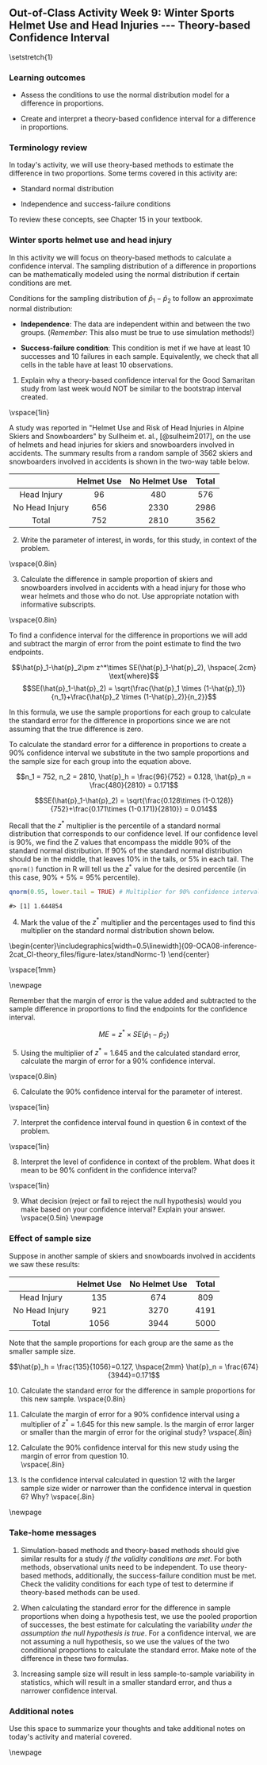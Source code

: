 ## Out-of-Class Activity Week 9:  Winter Sports Helmet Use and Head Injuries --- Theory-based Confidence Interval

\setstretch{1}

### Learning outcomes

* Assess the conditions to use the normal distribution model for a difference in proportions.

* Create and interpret a theory-based confidence interval for a difference in proportions.

### Terminology review
In today's activity, we will use theory-based methods to estimate the difference in two proportions. Some terms covered in this activity are:

* Standard normal distribution

* Independence and success-failure conditions

To review these concepts, see Chapter 15 in your textbook.

### Winter sports helmet use and head injury 

In this activity we will focus on theory-based methods to calculate a confidence interval.  The sampling distribution of a difference in proportions can be mathematically modeled using the normal distribution if certain conditions are met.

Conditions for the sampling distribution of $\hat{p}_1-\hat{p}_2$ to follow an approximate normal distribution:

* **Independence**: The data are independent within and between the two groups. (*Remember*: This also must be true to use simulation methods!)

* **Success-failure condition**: This condition is met if we have at least 10 successes and 10 failures in each sample. Equivalently, we check that all cells in the table have at least 10 observations.

1.  Explain why a theory-based confidence interval for the Good Samaritan study from last week would NOT be similar to the bootstrap interval created.

\vspace{1in}

A study was reported in "Helmet Use and Risk of Head Injuries in Alpine Skiers and Snowboarders" by Sullheim et. al., [@sulheim2017], on the use of helmets and head injuries for skiers and snowboarders involved in accidents.  The summary results from a random sample of 3562 skiers and snowboarders involved in accidents is shown in the two-way table below. 

|                | Helmet Use | No Helmet Use | Total |
|:--------------:|:----------:|:-------------:|:-----:|
| Head Injury    |     96     |      480      |  576  |
| No Head Injury |     656    |      2330     |  2986 |
| Total          |     752    |      2810     |  3562 |

2. Write the parameter of interest, in words, for this study, in context of the problem.

\vspace{0.8in}

3.  Calculate the difference in sample proportion of skiers and snowboarders involved in accidents with a head injury for those who wear helmets and those who do not.  Use appropriate notation with informative subscripts.

\vspace{0.8in}

To find a confidence interval for the difference in proportions we will add and subtract the margin of error from the point estimate to find the two endpoints.

 $$\hat{p}_1-\hat{p}_2\pm z^*\times SE(\hat{p}_1-\hat{p}_2), \hspace{.2cm} \text{where}$$
 $$SE(\hat{p}_1-\hat{p}_2) = \sqrt{\frac{\hat{p}_1 \times  (1-\hat{p}_1)}{n_1}+\frac{\hat{p}_2 \times  (1-\hat{p}_2)}{n_2}}$$
 
In this formula, we use the sample proportions for each group to calculate the standard error for the difference in proportions since we are not assuming that the true difference is zero.

To calculate the standard error for a difference in proportions to create a 90\% confidence interval we substitute in the two sample proportions and the sample size for each group into the equation above.

$$n_1 = 752, n_2 = 2810, \hat{p}_h = \frac{96}{752} = 0.128, \hat{p}_n = \frac{480}{2810} = 0.171$$
 
 $$SE(\hat{p}_1-\hat{p}_2) = \sqrt{\frac{0.128\times (1-0.128)}{752}+\frac{0.171\times (1-0.171)}{2810}} = 0.014$$

Recall that the $z^*$ multiplier is the percentile of a standard normal distribution that corresponds to our confidence level. If our confidence level is 90\%, we find the Z values that encompass the middle 90\% of the standard normal distribution. If 90\% of the standard normal distribution should be in the middle, that leaves 10\% in the tails, or 5\% in each tail.  The `qnorm()` function in R will tell us the $z^*$ value for the desired percentile (in this case, 90\% + 5\% = 95\% percentile). 


```r
qnorm(0.95, lower.tail = TRUE) # Multiplier for 90% confidence interval
```

```
#> [1] 1.644854
```

4. Mark the value of the $z^*$ multiplier and the percentages used to find this multiplier on the standard normal distribution shown below.  


\begin{center}\includegraphics[width=0.5\linewidth]{09-OCA08-inference-2cat_CI-theory_files/figure-latex/standNormc-1} \end{center}

\vspace{1mm}

\newpage

Remember that the margin of error is the value added and subtracted to the sample difference in proportions to find the endpoints for the confidence interval.

$$ME = z^*\times SE(\hat{p}_1 - \hat{p}_2)$$

5. Using the multiplier of $z^*$ = 1.645 and the calculated standard error, calculate the margin of error for a 90\% confidence interval.

\vspace{0.8in}

6. Calculate the 90\% confidence interval for the parameter of interest. 

\vspace{1in}

7. Interpret the confidence interval found in question 6 in context of the problem.

\vspace{1in}

8.  Interpret the level of confidence in context of the problem.  What does it mean to be 90% confident in the confidence interval?

\vspace{1in}

9.  What decision (reject or fail to reject the null hypothesis) would you make based on your confidence interval?  Explain your answer.
\vspace{0.5in}
\newpage

### Effect of sample size 

Suppose in another sample of skiers and snowboards involved in accidents we saw these results:

|                | Helmet Use | No Helmet Use | Total |
|:--------------:|:----------:|:-------------:|:-----:|
| Head Injury    |     135    |      674      |  809  |
| No Head Injury |     921    |      3270     |  4191 |
| Total          |     1056   |      3944     |  5000 |

Note that the sample proportions for each group are the same as the smaller sample size.

$$\hat{p}_h = \frac{135}{1056}=0.127, \hspace{2mm} \hat{p}_n = \frac{674}{3944}=0.171$$

10. Calculate the standard error for the difference in sample proportions for this new sample.
\vspace{0.8in}


11. Calculate the margin of error for a 90\% confidence interval using a multiplier of $z^*$ = 1.645 for this new sample.  Is the margin of error larger or smaller than the margin of error for the original study?
\vspace{.8in}

12.  Calculate the 90\% confidence interval for this new study using the margin of error from question 10.  
\vspace{.8in}

13.  Is the confidence interval calculated in question 12 with the larger sample size wider or narrower than the confidence interval in question 6? Why?
\vspace{.8in}

\newpage

### Take-home messages

1. Simulation-based methods and theory-based methods should give similar results for a study *if the validity conditions are met*.  For both methods, observational units need to be independent. To use theory-based methods, additionally, the success-failure condition must be met. Check the validity conditions for each type of test to determine if theory-based methods can be used.

2. When calculating the standard error for the difference in sample proportions when doing a hypothesis test, we use the pooled proportion of successes, the best estimate for calculating the variability *under the assumption the null hypothesis is true*.  For a confidence interval, we are not assuming a null hypothesis, so we use the values of the two conditional proportions to calculate the standard error.  Make note of the difference in these two formulas. 

3.  Increasing sample size will result in less sample-to-sample variability in statistics, which will result in a smaller standard error, and thus a narrower confidence interval.  

### Additional notes

Use this space to summarize your thoughts and take additional notes on today's activity and material covered.

\newpage
